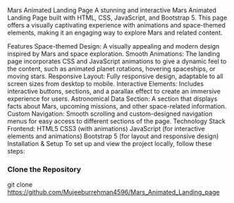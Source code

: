 Mars Animated Landing Page
A stunning and interactive Mars Animated Landing Page built with HTML, CSS, JavaScript, and Bootstrap 5. This page offers a visually captivating experience with animations and space-themed elements, making it an engaging way to explore Mars and related content.

Features
Space-themed Design: A visually appealing and modern design inspired by Mars and space exploration.
Smooth Animations: The landing page incorporates CSS and JavaScript animations to give a dynamic feel to the content, such as animated planet rotations, hovering spaceships, or moving stars.
Responsive Layout: Fully responsive design, adaptable to all screen sizes from desktop to mobile.
Interactive Elements: Includes interactive buttons, sections, and a parallax effect to create an immersive experience for users.
Astronomical Data Section: A section that displays facts about Mars, upcoming missions, and other space-related information.
Custom Navigation: Smooth scrolling and custom-designed navigation menus for easy access to different sections of the page.
Technology Stack
Frontend:
HTML5
CSS3 (with animations)
JavaScript (for interactive elements and animations)
Bootstrap 5 (for layout and responsive design)
Installation & Setup
To set up and view the project locally, follow these steps:

<h3>Clone the Repository</h3>

git clone https://github.com/Mujeeburrehman4596/Mars_Animated_Landing_page
